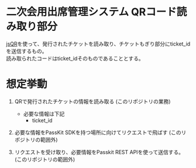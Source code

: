 # 二次会用出席管理システム QRコード読み取り部分
[jsQR](https://github.com/cozmo/jsQR)を使って、発行されたチケットを読み取り、チケットもぎり部分にticket_idを送信するもの。  
読み取られたコードはticket_idそのものであることとする。

# 想定挙動
1. QRで発行されたチケットの情報を読み取る (このリポジトリの業務)
    - 必要な情報は下記
        - ticket_id

2. 必要な情報をPassKit SDKを持つ場所に向けてリクエストで飛ばす (このリポジトリの範囲外)
3. リクエストを受け取り、必要情報をPasskit REST APIを使って送信する。  (このリポジトリの範囲外)